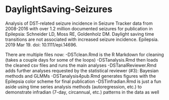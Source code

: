 # DaylightSaving-Seizures
Analysis of DST-related seizure incidence in Seizure Tracker data from 2008-2016 with over 1.2 million documented seizures for publication in Epilepsia: Schneider LD, Moss RE, Goldenholz DM. Daylight saving time transitions are not associated with increased seizure incidence. Epilepsia. 2019 Mar 19. doi: 10.1111/epi.14696.

There are multiple files now:
  -DSTclean.Rmd is the R Markdown for cleaning (takes a couple days for some of the loops)
  -DSTanalysis.Rmd then loads the cleaned csv files and runs the main analyses
  -DSTanalReviewer.Rmd adds further analyses requested by the statistical reviewer (#3): Bayesian methods and GLMMs
  -DSTanalysis4pub.Rmd generates figures with the Epilepsia color scheme for final publication
  -DSTinfradian.Rmd is just a fun aside using time series analysis methods (autoregression, etc.) to demonstrate infradian (7-day, circannual, etc.) patterns in the data as well
